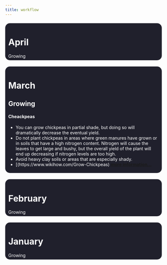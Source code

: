 ```yaml
---
title: workflow
---
```


<head>
    <style>
.month{
                border-radius: 15px;
                 background-color: #20202c;
                 padding: 5px 10px;
                margin: 20px 0;
                color: white;
    			width: auto;
            }
    </style>
    </head>        
<div class="month">
    <h1> April </h1>
    Growing
    </div>
<div class="month">
    <h1> March </h1>
    <h2>     Growing </h2>
    <h4>     Cheackpeas</h4>
<ul>
    <li>You can grow chickpeas in partial shade, but doing so will dramatically decrease the eventual yield.</li>
<li>Do not plant chickpeas in areas where green manures have grown or in soils that have a high nitrogen content. Nitrogen will cause the leaves to get large and bushy, but the overall yield of the plant will end up decreasing if nitrogen levels are too high.</li>
<li> Avoid heavy clay soils or areas that are especially shady. </li>
    <li> [(https://www.wikihow.com/Grow-Chickpeas)<a href="https://www.wikihow.com/Grow-Chickpeas"> <b>more information...</b></a> </li>
    </ul>
    </div>
<div class="month">
    <h1> February </h1>
    Growing
    </div>
<div class="month">
    <h1> January </h1>
    Growing
    </div>